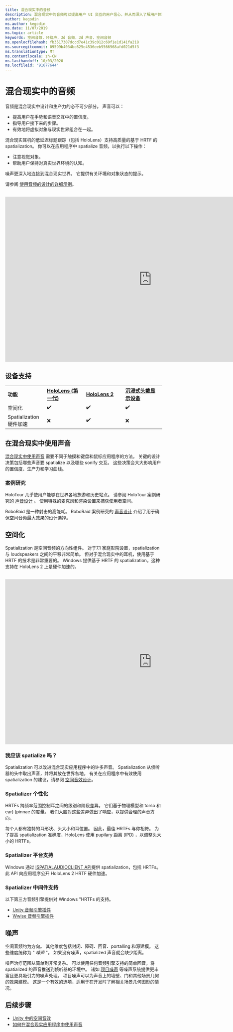 ```yaml
---
title: 混合现实中的音频
description: 混合现实中的音频可以提高用户 UI 交互的用户信心，并从而深入了解用户体验。
author: kegodin
ms.author: kegodin
ms.date: 11/07/2019
ms.topic: article
keywords: 空间音效，环绕声，3d 音频，3d 声音，空间音频
ms.openlocfilehash: fb3517307dccd7e41c39c012c69f1e1d141fa218
ms.sourcegitcommit: 09599b4034be825e4536eeb9566968afd021d5f3
ms.translationtype: MT
ms.contentlocale: zh-CN
ms.lasthandoff: 10/03/2020
ms.locfileid: "91677644"
---
```

# <a name="audio-in-mixed-reality"></a>混合现实中的音频
音频是混合现实中设计和生产力的必不可少部分。 声音可以：
* 提高用户在手势和语音交互中的置信度。
* 指导用户接下来的步骤。
* 有效地将虚拟对象与现实世界组合在一起。

混合现实耳机的低延迟标题跟踪（包括 HoloLens）支持高质量的基于 HRTF 的 spatialization。 你可以在应用程序中 spatialize 音频，以执行以下操作：
* 注意视觉对象。
* 帮助用户保持对真实世界环境的认知。

噪声更深入地连接到混合现实世界。 它提供有关环境和对象状态的提示。

请参阅 [使用音频的设计的详细示例](spatial-sound-design.md)。

<br>

<iframe width="940" height="530" src="https://www.youtube.com/embed/PTPvx7mDon4" frameborder="0" allow="accelerometer; autoplay; encrypted-media; gyroscope; picture-in-picture" allowfullscreen></iframe>

## <a name="device-support"></a>设备支持

<table>
    <colgroup>
    <col width="25%" />
    <col width="25%" />
    <col width="25%" />
    <col width="25%" />
    </colgroup>
    <tr>
        <td><strong>功能</strong></td>
        <td><a href="../hololens-hardware-details.md"><strong>HoloLens (第一代) </strong></a></td>
        <td><a href="https://docs.microsoft.com/hololens/hololens2-hardware"><strong>HoloLens 2</strong></td>
        <td><a href="../discover/immersive-headset-hardware-details.md"><strong>沉浸式头戴显示设备</strong></a></td>
    </tr>
     <tr>
        <td>空间化</td>
        <td>✔️</td>
        <td>✔️</td>
        <td>✔️</td>
    </tr>
     <tr>
        <td>Spatialization 硬件加速</td>
        <td>❌</td>
        <td>✔️</td>
        <td>❌</td>
    </tr>
</table>

## <a name="use-of-sounds-in-mixed-reality"></a>在混合现实中使用声音
[混合现实中使用声音](spatial-sound-design.md) 需要不同于触摸和键盘和鼠标应用程序的方法。 关键的设计决策包括哪些声音要 spatialize 以及哪些 sonify 交互。 这些决策会大大影响用户的置信度、生产力和学习曲线。

### <a name="case-studies"></a>案例研究
HoloTour 几乎使用户能够在世界各地旅游和历史站点。 请参阅 HoloTour 案例研究的 [声音设计](case-study-spatial-sound-design-for-holotour.md) 。 使用特殊的麦克风和渲染设置来捕获使用者空间。

RoboRaid 是一种射击的高能耗。 RoboRaid 案例研究的 [声音设计](case-study-using-spatial-sound-in-roboraid.md) 介绍了用于确保空间音频最大效果的设计选择。

## <a name="spatialization"></a>空间化
Spatialization 是空间音频的方向性组件。 对于7.1 家庭影院设置，spatialization 与 loudspeakers 之间的平移非常简单。 但对于混合现实中的耳机，使用基于 HRTF 的技术是非常重要的。 Windows 提供基于 HRTF 的 spatialization，这种支持在 HoloLens 2 上是硬件加速的。

<br>

<iframe width="940" height="530" src="https://www.youtube.com/embed/aB3TDjYklmo" frameborder="0" allow="accelerometer; autoplay; encrypted-media; gyroscope; picture-in-picture" allowfullscreen></iframe>

### <a name="should-i-spatialize"></a>我应该 spatialize 吗？
Spatialization 可以改进混合现实应用程序中的许多声音。 Spatialization 从侦听器的头中取出声音，并将其放在世界各地。 有关在应用程序中有效使用 spatialization 的建议，请参阅 [空间音效设计](spatial-sound-design.md)。

### <a name="spatializer-personalization"></a>Spatializer 个性化
HRTFs 跨频率范围控制耳之间的级别和阶段差异。 它们基于物理模型和 torso 和 ear)  (pinnae 的度量。 我们大脑对这些差异做出了响应，以提供合理的声音方向。

每个人都有独特的耳形状、头大小和耳位置。 因此，最佳 HRTFs 与你相符。 为了提高 spatialization 准确度，HoloLens 使用 pupilary 距离 (IPD) ，以调整头大小的 HRTFs。

### <a name="spatializer-platform-support"></a>Spatializer 平台支持
Windows 通过 [ISPATIALAUDIOCLIENT API](https://docs.microsoft.com/windows/win32/coreaudio/spatial-sound)提供 spatialization，包括 HRTFs。 此 API 向应用程序公开 HoloLens 2 HRTF 硬件加速。

### <a name="spatializer-middleware-support"></a>Spatializer 中间件支持
以下第三方音频引擎提供对 Windows "HRTFs 的支持。
* [Unity 音频引擎插件](../develop/unity/spatial-sound-in-unity.md)
* [Wwise 音频引擎插件](https://www.audiokinetic.com/products/plug-ins/msspatial/)

## <a name="acoustics"></a>噪声
空间音频约为方向。 其他维度包括封闭、障碍、回音、portalling 和源建模。 这些维度统称为 " *噪声* "。 如果没有噪声，spatialized 声音就会缺少距离。

噪声治疗范围从简单到非常复杂。 可以使用任何音频引擎支持的简单回音，将 spatialized 的声音推送到侦听器的环境中。 诸如 [项目噪声](https://aka.ms/acoustics)  等噪声系统提供更丰富且更具吸引力的噪声处理。 项目噪声可以为声音上的墙壁、门和其他场景几何的效果建模。 这是一个有效的选项，适用于在开发时了解相关场景几何图形的情况。

## <a name="next-steps"></a>后续步骤
- [Unity 中的空间音效](../develop/unity/spatial-sound-in-unity.md)
- [如何在混合现实应用程序中使用声音](spatial-sound-design.md)
